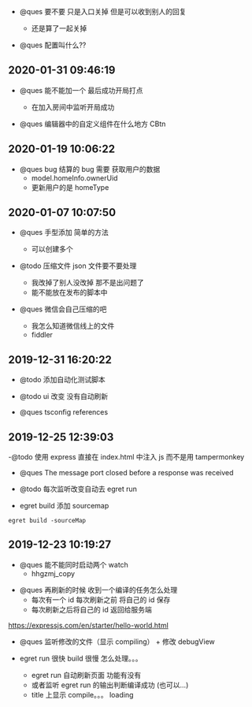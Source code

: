 - @ques 要不要 只是入口关掉 但是可以收到别人的回复

  - 还是算了一起关掉

- @ques 配置叫什么??

## 2020-01-31 09:46:19

- @ques 能不能加一个 最后成功开局打点

  - 在加入房间中监听开局成功

- @ques 编辑器中的自定义组件在什么地方 CBtn

## 2020-01-19 10:06:22

- @ques bug 结算的 bug 需要 获取用户的数据
  - model.homeInfo.ownerUid
  - 更新用户的是 homeType

## 2020-01-07 10:07:50

- @ques 手型添加 简单的方法

  - 可以创建多个

- @todo 压缩文件
  json 文件要不要处理

  - 我改掉了别人没改掉 那不是出问题了
  - 能不能放在发布的脚本中

- @ques 微信会自己压缩的吧
  - 我怎么知道微信线上的文件
  - fiddler

## 2019-12-31 16:20:22

- @todo 添加自动化测试脚本

- @todo ui 改变 没有自动刷新

* @ques tsconfig references

## 2019-12-25 12:39:03

-@todo 使用 express 直接在 index.html 中注入 js 而不是用 tampermonkey

- @ques The message port closed before a response was received

- @todo 每次监听改变自动去 egret run

- egret build 添加 sourcemap

`egret build -sourceMap`

## 2019-12-23 10:19:27

- @ques 能不能同时启动两个 watch
  - hhgzmj_copy

* @ques 再刷新的时候 收到一个编译的任务怎么处理
  - 每次有一个 id 每次刷新之前 将自己的 id 保存
  - 每次刷新之后将自己的 id 返回给服务端

https://expressjs.com/en/starter/hello-world.html

- @ques 监听修改的文件（显示 compiling） + 修改 debugView

- egret run 很快 build 很慢 怎么处理。。。
  - egret run 自动刷新页面 功能有没有
  - 或者监听 egret run 的输出判断编译成功 (也可以...)
  - title 上显示 compile。。。 loading
